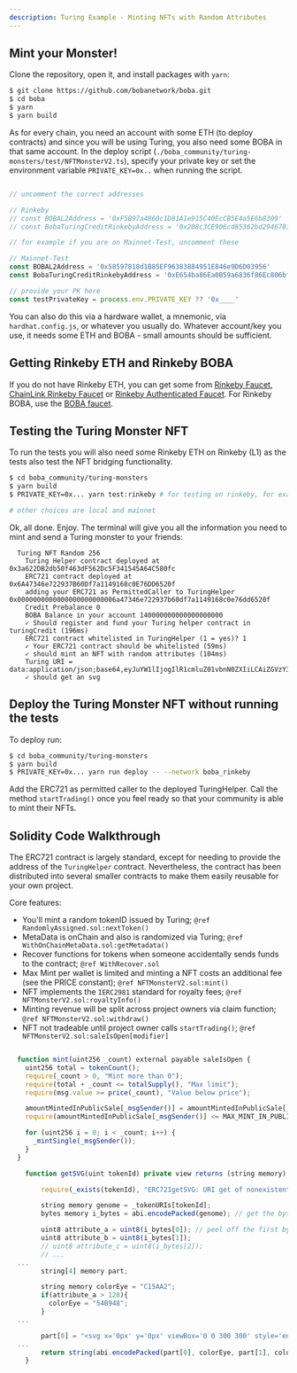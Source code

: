 ```yaml
---
description: Turing Example - Minting NFTs with Random Attributes
---
```


## Mint your Monster!

Clone the repository, open it, and install packages with `yarn`:

```bash
$ git clone https://github.com/bobanetwork/boba.git
$ cd boba
$ yarn
$ yarn build
```

As for every chain, you need an account with some ETH (to deploy contracts) and since you will be using Turing, you also need some BOBA in that same account. In the deploy script (`./boba_community/turing-monsters/test/NFTMonsterV2.ts`), specify your private key or set the environment variable `PRIVATE_KEY=0x..` when running the script.

```javascript

// uncomment the correct addresses

// Rinkeby
// const BOBAL2Address = '0xF5B97a4860c1D81A1e915C40EcCB5E4a5E6b8309'
// const BobaTuringCreditRinkebyAddress = '0x208c3CE906cd85362bd29467819d3AcbE5FC1614'

// for example if you are on Mainnet-Test, uncomment these

// Mainnet-Test
const BOBAL2Address = '0x58597818d1B85EF96383884951E846e9D6D03956'
const BobaTuringCreditRinkebyAddress = '0xE654ba86Ea0B59a6836f86Ec806bfC9449D0aD0A'

// provide your PK here
const testPrivateKey = process.env.PRIVATE_KEY ?? '0x____'

```

You can also do this via a hardware wallet, a mnemonic, via `hardhat.config.js`, or whatever you usually do. Whatever account/key you use, it needs some ETH and BOBA - small amounts should be sufficient.

## Getting Rinkeby ETH and Rinkeby BOBA

If you do not have Rinkeby ETH, you can get some from [Rinkeby Faucet](https://www.rinkebyfaucet.com/), [ChainLink Rinkeby Faucet](https://faucets.chain.link/rinkeby) or [Rinkeby Authenticated Faucet](https://www.rinkeby.io/#faucet). For Rinkeby BOBA, use the [BOBA faucet](https://faucets.boba.network).

## Testing the Turing Monster NFT

To run the tests you will also need some Rinkeby ETH on Rinkeby (L1) as the tests also test the NFT bridging functionality.

```bash
$ cd boba_community/turing-monsters
$ yarn build
$ PRIVATE_KEY=0x... yarn test:rinkeby # for testing on rinkeby, for example

# other choices are local and mainnet
```

Ok, all done. Enjoy. The terminal will give you all the information you need to mint and send a Turing monster to your friends:

```
  Turing NFT Random 256
    Turing Helper contract deployed at 0x3a622DB2db50f463dF562Dc5F341545A64C580fc
    ERC721 contract deployed at 0x6A47346e722937B60Df7a1149168c0E76DD6520f
    adding your ERC721 as PermittedCaller to TuringHelper 0x0000000000000000000000006a47346e722937b60df7a1149168c0e76dd6520f
    Credit Prebalance 0
    BOBA Balance in your account 140000000000000000000
    ✓ Should register and fund your Turing helper contract in turingCredit (196ms)
    ERC721 contract whitelisted in TuringHelper (1 = yes)? 1
    ✓ Your ERC721 contract should be whitelisted (59ms)
    ✓ should mint an NFT with random attributes (104ms)
    Turing URI = data:application/json;base64,eyJuYW1lIjogIlR1cmluZ01vbnN0ZXIiLCAiZGVzY3JpcHRpb24iOiAiQm9vb29Ib29vbyIsICJpbWFnIn0=
    ✓ should get an svg

```

## Deploy the Turing Monster NFT without running the tests

To deploy run:

```bash
$ cd boba_community/turing-monsters
$ yarn build
$ PRIVATE_KEY=0x... yarn run deploy -- --network boba_rinkeby
```

Add the ERC721 as permitted caller to the deployed TuringHelper. Call the method `startTrading()` once you feel ready so that your community is able to mint their NFTs.

## Solidity Code Walkthrough

The ERC721 contract is largely standard, except for needing to provide the address of the `TuringHelper` contract.
Nevertheless, the contract has been distributed into several smaller contracts to make them easily reusable for your own project.

Core features:
- You'll mint a random tokenID issued by Turing; `@ref RandomlyAssigned.sol:nextToken()`
- MetaData is onChain and also is randomized via Turing; `@ref WithOnChainMetaData.sol:getMetadata()`
- Recover functions for tokens when someone accidentally sends funds to the contract; `@ref WithRecover.sol`
- Max Mint per wallet is limited and minting a NFT costs an additional fee (see the PRICE constant); `@ref NFTMonsterV2.sol:mint()`
- NFT implements the `IERC2981` standard for royalty fees; `@ref NFTMonsterV2.sol:royaltyInfo()`
- Minting revenue will be split across project owners via claim function; `@ref NFTMonsterV2.sol:withdraw()`
- NFT not tradeable until project owner calls `startTrading()`; `@ref NFTMonsterV2.sol:saleIsOpen[modifier]`

```javascript

  function mint(uint256 _count) external payable saleIsOpen {
    uint256 total = tokenCount();
    require(_count > 0, "Mint more than 0");
    require(total + _count <= totalSupply(), "Max limit");
    require(msg.value >= price(_count), "Value below price");

    amountMintedInPublicSale[_msgSender()] = amountMintedInPublicSale[_msgSender()] + _count;
    require(amountMintedInPublicSale[_msgSender()] <= MAX_MINT_IN_PUBLIC);

    for (uint256 i = 0; i < _count; i++) {
      _mintSingle(_msgSender());
    }
  }

    function getSVG(uint tokenId) private view returns (string memory) {

        require(_exists(tokenId), "ERC721getSVG: URI get of nonexistent token");

        string memory genome = _tokenURIs[tokenId];
        bytes memory i_bytes = abi.encodePacked(genome); // get the bytes

        uint8 attribute_a = uint8(i_bytes[0]); // peel off the first byte (0-255)
        uint8 attribute_b = uint8(i_bytes[1]);
        // uint8 attribute_c = uint8(i_bytes[2]);
        // ...
  ...
        string[4] memory part;

        string memory colorEye = "C15AA2";
        if(attribute_a > 128){
          colorEye = "54B948";
        }
  ...

        part[0] = "<svg x='0px' y='0px' viewBox='0 0 300 300' style='enable-background:new 0 0 300 300;' xml:space='preserve'><style type='text/css'>.st0{fill:#";
  ...
        return string(abi.encodePacked(part[0], colorEye, part[1], colorBody, part[2], part[3]));
    }
```
